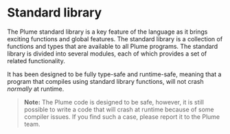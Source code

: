 # Standard library

The Plume standard library is a key feature of the language as it brings exciting functions and global features. The standard library is a collection of functions and types that are available to all Plume programs. The standard library is divided into several modules, each of which provides a set of related functionality.

It has been designed to be fully type-safe and runtime-safe, meaning that a program that compiles using standard library functions, will not crash *normally* at runtime.

> **Note:** The Plume code is designed to be safe, however, it is still possible to write a code that will crash at runtime because of some compiler issues. If you find such a case, please report it to the Plume team.

